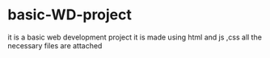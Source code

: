# basic-WD-project
it is a basic web development project
it is made using html and js ,css
all the necessary files are attached
